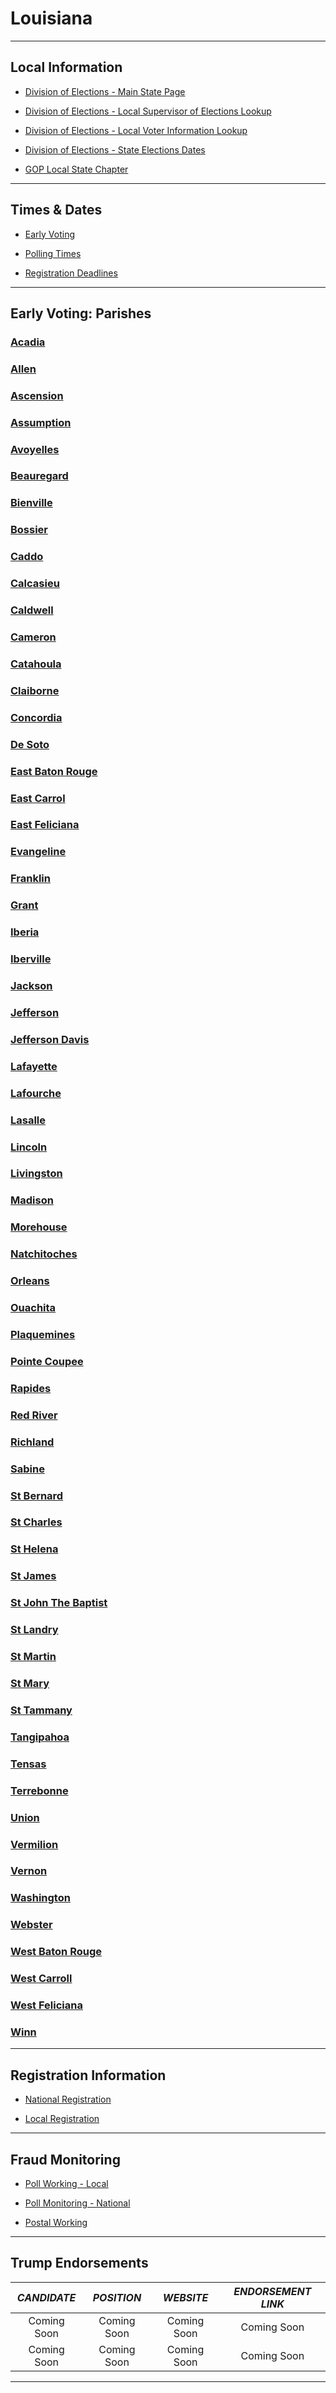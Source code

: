# **Louisiana**

-----

## Local Information

- [Division of Elections - Main State Page]()

- [Division of Elections - Local Supervisor of Elections Lookup]()

- [Division of Elections - Local Voter Information Lookup]()

- [Division of Elections - State Elections Dates]()

- [GOP Local State Chapter]()

-----

## Times & Dates

- [Early Voting]()

- [Polling Times]()

- [Registration Deadlines]()

-----
## Early Voting: Parishes

### [Acadia](https://voterportal.sos.la.gov/Home/Home?uid=)
### [Allen](https://voterportal.sos.la.gov/Home/Home?uid=)
### [Ascension](https://voterportal.sos.la.gov/Home/Home?uid=)
### [Assumption](https://voterportal.sos.la.gov/Home/Home?uid=)

### [Avoyelles](https://voterportal.sos.la.gov/Home/Home?uid=)
### [Beauregard](https://voterportal.sos.la.gov/Home/Home?uid=)
### [Bienville](https://voterportal.sos.la.gov/Home/Home?uid=)
### [Bossier](https://voterportal.sos.la.gov/Home/Home?uid=)
### [Caddo](https://voterportal.sos.la.gov/Home/Home?uid=)

### [Calcasieu](https://voterportal.sos.la.gov/Home/Home?uid=)
### [Caldwell](https://voterportal.sos.la.gov/Home/Home?uid=)
### [Cameron](https://voterportal.sos.la.gov/Home/Home?uid=)
### [Catahoula](https://voterportal.sos.la.gov/Home/Home?uid=)
### [Claiborne](https://voterportal.sos.la.gov/Home/Home?uid=)

### [Concordia](https://voterportal.sos.la.gov/Home/Home?uid=)
### [De Soto](https://voterportal.sos.la.gov/Home/Home?uid=)
### [East Baton Rouge](https://voterportal.sos.la.gov/Home/Home?uid=)
### [East Carrol](https://voterportal.sos.la.gov/Home/Home?uid=)
### [East Feliciana](https://voterportal.sos.la.gov/Home/Home?uid=)

### [Evangeline](https://voterportal.sos.la.gov/Home/Home?uid=)
### [Franklin](https://voterportal.sos.la.gov/Home/Home?uid=)
### [Grant](https://voterportal.sos.la.gov/Home/Home?uid=)
### [Iberia](https://voterportal.sos.la.gov/Home/Home?uid=)
### [Iberville](https://voterportal.sos.la.gov/Home/Home?uid=)

### [Jackson](https://voterportal.sos.la.gov/Home/Home?uid=)
### [Jefferson](https://voterportal.sos.la.gov/Home/Home?uid=)
### [Jefferson Davis](https://voterportal.sos.la.gov/Home/Home?uid=)
### [Lafayette](https://voterportal.sos.la.gov/Home/Home?uid=)
### [Lafourche](https://voterportal.sos.la.gov/Home/Home?uid=)

### [Lasalle](https://voterportal.sos.la.gov/Home/Home?uid=)
### [Lincoln](https://voterportal.sos.la.gov/Home/Home?uid=)
### [Livingston](https://voterportal.sos.la.gov/Home/Home?uid=)
### [Madison](https://voterportal.sos.la.gov/Home/Home?uid=)
### [Morehouse](https://voterportal.sos.la.gov/Home/Home?uid=)

### [Natchitoches](https://voterportal.sos.la.gov/Home/Home?uid=)
### [Orleans](https://voterportal.sos.la.gov/Home/Home?uid=)
### [Ouachita](https://voterportal.sos.la.gov/Home/Home?uid=)
### [Plaquemines](https://voterportal.sos.la.gov/Home/Home?uid=)
### [Pointe Coupee](https://voterportal.sos.la.gov/Home/Home?uid=)

### [Rapides](https://voterportal.sos.la.gov/Home/Home?uid=)
### [Red River](https://voterportal.sos.la.gov/Home/Home?uid=)
### [Richland](https://voterportal.sos.la.gov/Home/Home?uid=)
### [Sabine](https://voterportal.sos.la.gov/Home/Home?uid=)
### [St Bernard](https://voterportal.sos.la.gov/Home/Home?uid=)

### [St Charles](https://voterportal.sos.la.gov/Home/Home?uid=)
### [St Helena](https://voterportal.sos.la.gov/Home/Home?uid=)
### [St James](https://voterportal.sos.la.gov/Home/Home?uid=)
### [St John The Baptist](https://voterportal.sos.la.gov/Home/Home?uid=)
### [St Landry](https://voterportal.sos.la.gov/Home/Home?uid=)


### [St Martin](https://voterportal.sos.la.gov/Home/Home?uid=)
### [St Mary](https://voterportal.sos.la.gov/Home/Home?uid=)
### [St Tammany](https://voterportal.sos.la.gov/Home/Home?uid=)
### [Tangipahoa](https://voterportal.sos.la.gov/Home/Home?uid=)
### [Tensas](https://voterportal.sos.la.gov/Home/Home?uid=)

### [Terrebonne](https://voterportal.sos.la.gov/Home/Home?uid=)
### [Union](https://voterportal.sos.la.gov/Home/Home?uid=)
### [Vermilion](https://voterportal.sos.la.gov/Home/Home?uid=)
### [Vernon](https://voterportal.sos.la.gov/Home/Home?uid=)
### [Washington](https://voterportal.sos.la.gov/Home/Home?uid=)

### [Webster](https://voterportal.sos.la.gov/Home/Home?uid=)
### [West Baton Rouge](https://voterportal.sos.la.gov/Home/Home?uid=)
### [West Carroll](https://voterportal.sos.la.gov/Home/Home?uid=)
### [West Feliciana](https://voterportal.sos.la.gov/Home/Home?uid=)
### [Winn](https://voterportal.sos.la.gov/Home/Home?uid=)
-----

## 

## Registration Information

- [National Registration](https://vote.gov/)

- [Local Registration]()

-----

## Fraud Monitoring

- [Poll Working - Local]()

- [Poll Monitoring - National](https://www.eac.gov/election-officials/poll-watchers)

- [Postal Working](https://about.usps.com/careers/)

-----

## Trump Endorsements

| *CANDIDATE* | *POSITION* | *WEBSITE* | *ENDORSEMENT LINK* |
| :---: | :---: | :---: | :---: |
| Coming Soon | Coming Soon | Coming Soon | Coming Soon |
| Coming Soon | Coming Soon | Coming Soon | Coming Soon |

-----